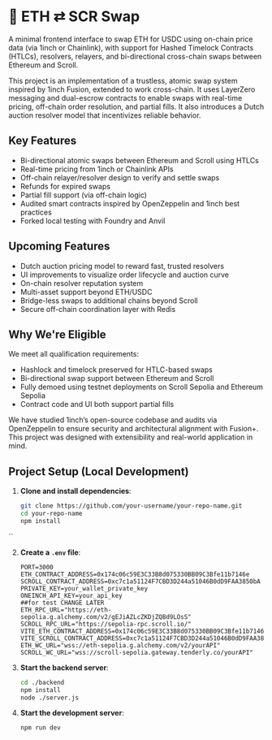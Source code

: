 # 🚀 ETH ⇄ SCR Swap

A minimal frontend interface to swap ETH for USDC using on-chain price data (via 1inch or Chainlink), with support for Hashed Timelock Contracts (HTLCs), resolvers, relayers, and bi-directional cross-chain swaps between Ethereum and Scroll.

This project is an implementation of a trustless, atomic swap system inspired by 1inch Fusion, extended to work cross-chain. It uses LayerZero messaging and dual-escrow contracts to enable swaps with real-time pricing, off-chain order resolution, and partial fills. It also introduces a Dutch auction resolver model that incentivizes reliable behavior.

## Key Features

* Bi-directional atomic swaps between Ethereum and Scroll using HTLCs
* Real-time pricing from 1inch or Chainlink APIs
* Off-chain relayer/resolver design to verify and settle swaps
* Refunds for expired swaps
* Partial fill support (via off-chain logic)
* Audited smart contracts inspired by OpenZeppelin and 1inch best practices
* Forked local testing with Foundry and Anvil

## Upcoming Features

* Dutch auction pricing model to reward fast, trusted resolvers
* UI improvements to visualize order lifecycle and auction curve
* On-chain resolver reputation system
* Multi-asset support beyond ETH/USDC
* Bridge-less swaps to additional chains beyond Scroll
* Secure off-chain coordination layer with Redis

## Why We're Eligible

We meet all qualification requirements:

* Hashlock and timelock preserved for HTLC-based swaps
* Bi-directional swap support between Ethereum and Scroll
* Fully demoed using testnet deployments on Scroll Sepolia and Ethereum Sepolia
* Contract code and UI both support partial fills

We have studied 1inch’s open-source codebase and audits via OpenZeppelin to ensure security and architectural alignment with Fusion+. This project was designed with extensibility and real-world application in mind.



##  Project Setup (Local Development)

1. **Clone and install dependencies**:
   ```bash
   git clone https://github.com/your-username/your-repo-name.git
   cd your-repo-name
   npm install
``

2. **Create a `.env` file**:

   ```env
   PORT=3000   
   ETH_CONTRACT_ADDRESS=0x174c06c59E3C33B8d075330BB09C3Bfe11b7146e
   SCROLL_CONTRACT_ADDRESS=0xc7c1a51124F7CBD3D244a51046B0dD9FAA3850bA
   PRIVATE_KEY=your_wallet_private_key
   ONEINCH_API_KEY=your_api_key
   ##for test CHANGE LATER
   ETH_RPC_URL="https://eth-sepolia.g.alchemy.com/v2/gEJiAZLcZKDjZQBd9LOsS"
   SCROLL_RPC_URL="https://sepolia-rpc.scroll.io/"
   VITE_ETH_CONTRACT_ADDRESS=0x174c06c59E3C33B8d075330BB09C3Bfe11b7146e
   VITE_SCROLL_CONTRACT_ADDRESS=0xc7c1a51124F7CBD3D244a51046B0dD9FAA3850bA
   ETH_WC_URL="wss://eth-sepolia.g.alchemy.com/v2/yourAPI"
   SCROLL_WC_URL="wss://scroll-sepolia.gateway.tenderly.co/yourAPI"
   ```

3. **Start the backend server**:

   ```bash
   cd ./backend
   npm install
   node ./server.js
   ```

4. **Start the development server**:

   ```bash
   npm run dev
   ```

